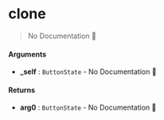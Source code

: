 # clone

> No Documentation 🚧

#### Arguments

- **\_self** : `ButtonState` \- No Documentation 🚧

#### Returns

- **arg0** : `ButtonState` \- No Documentation 🚧